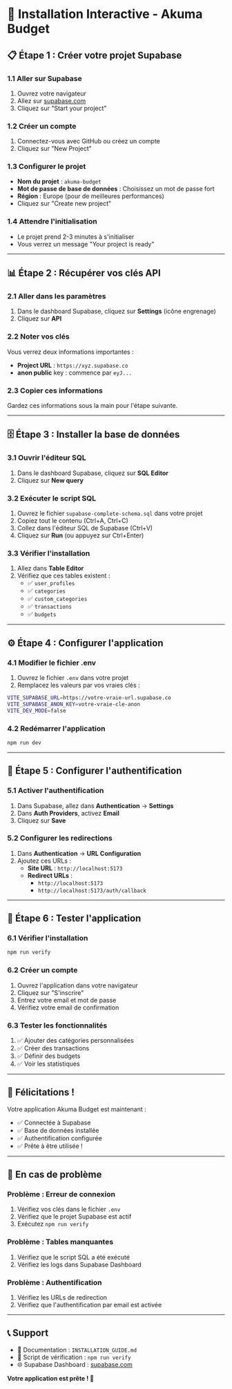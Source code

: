 # 🚀 Installation Interactive - Akuma Budget

## 📋 **Étape 1 : Créer votre projet Supabase**

### 1.1 Aller sur Supabase
1. Ouvrez votre navigateur
2. Allez sur [supabase.com](https://supabase.com)
3. Cliquez sur "Start your project"

### 1.2 Créer un compte
1. Connectez-vous avec GitHub ou créez un compte
2. Cliquez sur "New Project"

### 1.3 Configurer le projet
- **Nom du projet** : `akuma-budget`
- **Mot de passe de base de données** : Choisissez un mot de passe fort
- **Région** : Europe (pour de meilleures performances)
- Cliquez sur "Create new project"

### 1.4 Attendre l'initialisation
- Le projet prend 2-3 minutes à s'initialiser
- Vous verrez un message "Your project is ready"

---

## 📊 **Étape 2 : Récupérer vos clés API**

### 2.1 Aller dans les paramètres
1. Dans le dashboard Supabase, cliquez sur **Settings** (icône engrenage)
2. Cliquez sur **API**

### 2.2 Noter vos clés
Vous verrez deux informations importantes :
- **Project URL** : `https://xyz.supabase.co`
- **anon public** key : commence par `eyJ...`

### 2.3 Copier ces informations
Gardez ces informations sous la main pour l'étape suivante.

---

## 🗄️ **Étape 3 : Installer la base de données**

### 3.1 Ouvrir l'éditeur SQL
1. Dans le dashboard Supabase, cliquez sur **SQL Editor**
2. Cliquez sur **New query**

### 3.2 Exécuter le script SQL
1. Ouvrez le fichier `supabase-complete-schema.sql` dans votre projet
2. Copiez tout le contenu (Ctrl+A, Ctrl+C)
3. Collez dans l'éditeur SQL de Supabase (Ctrl+V)
4. Cliquez sur **Run** (ou appuyez sur Ctrl+Enter)

### 3.3 Vérifier l'installation
1. Allez dans **Table Editor**
2. Vérifiez que ces tables existent :
   - ✅ `user_profiles`
   - ✅ `categories`
   - ✅ `custom_categories`
   - ✅ `transactions`
   - ✅ `budgets`

---

## ⚙️ **Étape 4 : Configurer l'application**

### 4.1 Modifier le fichier .env
1. Ouvrez le fichier `.env` dans votre projet
2. Remplacez les valeurs par vos vraies clés :

```bash
VITE_SUPABASE_URL=https://votre-vraie-url.supabase.co
VITE_SUPABASE_ANON_KEY=votre-vraie-cle-anon
VITE_DEV_MODE=false
```

### 4.2 Redémarrer l'application
```bash
npm run dev
```

---

## 🔐 **Étape 5 : Configurer l'authentification**

### 5.1 Activer l'authentification
1. Dans Supabase, allez dans **Authentication** → **Settings**
2. Dans **Auth Providers**, activez **Email**
3. Cliquez sur **Save**

### 5.2 Configurer les redirections
1. Dans **Authentication** → **URL Configuration**
2. Ajoutez ces URLs :
   - **Site URL** : `http://localhost:5173`
   - **Redirect URLs** : 
     - `http://localhost:5173`
     - `http://localhost:5173/auth/callback`

---

## 🧪 **Étape 6 : Tester l'application**

### 6.1 Vérifier l'installation
```bash
npm run verify
```

### 6.2 Créer un compte
1. Ouvrez l'application dans votre navigateur
2. Cliquez sur "S'inscrire"
3. Entrez votre email et mot de passe
4. Vérifiez votre email de confirmation

### 6.3 Tester les fonctionnalités
1. ✅ Ajouter des catégories personnalisées
2. ✅ Créer des transactions
3. ✅ Définir des budgets
4. ✅ Voir les statistiques

---

## 🎉 **Félicitations !**

Votre application Akuma Budget est maintenant :
- ✅ Connectée à Supabase
- ✅ Base de données installée
- ✅ Authentification configurée
- ✅ Prête à être utilisée !

---

## 🔧 **En cas de problème**

### Problème : Erreur de connexion
1. Vérifiez vos clés dans le fichier `.env`
2. Vérifiez que le projet Supabase est actif
3. Exécutez `npm run verify`

### Problème : Tables manquantes
1. Vérifiez que le script SQL a été exécuté
2. Vérifiez les logs dans Supabase Dashboard

### Problème : Authentification
1. Vérifiez les URLs de redirection
2. Vérifiez que l'authentification par email est activée

---

## 📞 **Support**

- 📖 Documentation : `INSTALLATION_GUIDE.md`
- 🔧 Script de vérification : `npm run verify`
- 🌐 Supabase Dashboard : [supabase.com](https://supabase.com)

**Votre application est prête ! 🚀**
